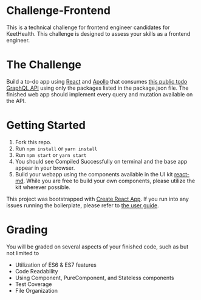 # Challenge-Frontend
This is a technical challenge for frontend engineer candidates for KeetHealth. This challenge is designed to assess your skills as a frontend engineer.

# The Challenge
Build a to-do app using [React](https://facebook.github.io/react/) and [Apollo](http://dev.apollodata.com/react/) that consumes [this public todo GraphQL API](https://todo-mongo-graphql-server.herokuapp.com/graphql) using only the packages listed in the package.json file. The finished web app should implement every query and mutation available on the API.

# Getting Started
1. Fork this repo.
2. Run ```npm install``` or ```yarn install```
3. Run ```npm start``` or ```yarn start```
4. You should see Compiled Successfully on terminal and the base app appear in your browser.
5. Build your webapp using the components available in the UI kit [react-md](https://react-md.mlaursen.com/). While you are free to build your own components, please utilize the kit wherever possible.

This project was bootstrapped with [Create React App](https://github.com/facebookincubator/create-react-app). If you run into any issues running the boilerplate, please refer to [the user guide](https://github.com/facebookincubator/create-react-app/blob/master/packages/react-scripts/template/README.md).

# Grading
You will be graded on several aspects of your finished code, such as but not limited to
- Utilization of ES6 & ES7 features
- Code Readability
- Using Component, PureComponent, and Stateless components
- Test Coverage
- File Organization
